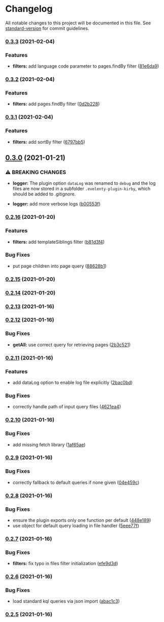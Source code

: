 # Changelog

All notable changes to this project will be documented in this file. See [standard-version](https://github.com/conventional-changelog/standard-version) for commit guidelines.

### [0.3.3](https://gitlab.com/renestalder/eleventy-plugin-kirby/compare/v0.3.2...v0.3.3) (2021-02-04)


### Features

* **filters:** add language code parameter to pages.findBy filter ([81e6da9](https://gitlab.com/renestalder/eleventy-plugin-kirby/commit/81e6da96584e5ff578cccaf77706ce19adbd27ea))

### [0.3.2](https://gitlab.com/renestalder/eleventy-plugin-kirby/compare/v0.3.1...v0.3.2) (2021-02-04)


### Features

* **filters:** add pages.findBy filter ([0d2b228](https://gitlab.com/renestalder/eleventy-plugin-kirby/commit/0d2b228854a6dc65b423260c52b5406f4c6d3721))

### [0.3.1](https://gitlab.com/renestalder/eleventy-plugin-kirby/compare/v0.3.0...v0.3.1) (2021-02-04)


### Features

* **filters:** add sortBy filter ([6797bb5](https://gitlab.com/renestalder/eleventy-plugin-kirby/commit/6797bb5f74e8508f2e6a7edbafd789fb2f0e92b5))

## [0.3.0](https://gitlab.com/renestalder/eleventy-plugin-kirby/compare/v0.2.16...v0.3.0) (2021-01-21)


### ⚠ BREAKING CHANGES

* **logger:** The plugin option `dataLog` was renamed to `debug`
and the log files are now stored in a subfolder
`.evelenty-plugin-kirby`, which should be added to .gitignore.

* **logger:** add more verbose logs ([b00553f](https://gitlab.com/renestalder/eleventy-plugin-kirby/commit/b00553f1a86513c5f689b814cf5dbd15a02011db))

### [0.2.16](https://gitlab.com/renestalder/eleventy-plugin-kirby/compare/v0.2.15...v0.2.16) (2021-01-20)


### Features

* **filters:** add templateSiblings filter ([b81d3f4](https://gitlab.com/renestalder/eleventy-plugin-kirby/commit/b81d3f44afbe51c88bab4fd0762ae380f6da4a8d))


### Bug Fixes

* put page children into page query ([88628b1](https://gitlab.com/renestalder/eleventy-plugin-kirby/commit/88628b1a2dacafbdaaeb59596beb9c3f98e01b76))

### [0.2.15](https://gitlab.com/renestalder/eleventy-plugin-kirby/compare/v0.2.14...v0.2.15) (2021-01-20)

### [0.2.14](https://gitlab.com/renestalder/eleventy-plugin-kirby/compare/v0.2.13...v0.2.14) (2021-01-20)

### [0.2.13](https://gitlab.com/renestalder/eleventy-plugin-kirby/compare/v0.2.12...v0.2.13) (2021-01-16)

### [0.2.12](https://gitlab.com/renestalder/eleventy-plugin-kirby/compare/v0.2.11...v0.2.12) (2021-01-16)


### Bug Fixes

* **getAll:** use correct query for retrieving pages ([2b3c521](https://gitlab.com/renestalder/eleventy-plugin-kirby/commit/2b3c521736b37dd21ac12df11a08ed677d07bff0))

### [0.2.11](https://gitlab.com/renestalder/eleventy-plugin-kirby/compare/v0.2.10...v0.2.11) (2021-01-16)


### Features

* add dataLog option to enable log file explicitly ([2bac0bd](https://gitlab.com/renestalder/eleventy-plugin-kirby/commit/2bac0bd5c7691cfcd7d957f642d1a067f3013577))


### Bug Fixes

* correctly handle path of input query files ([4621ea4](https://gitlab.com/renestalder/eleventy-plugin-kirby/commit/4621ea46e09474067c58e400813b35a653a29fec))

### [0.2.10](https://gitlab.com/renestalder/eleventy-plugin-kirby/compare/v0.2.9...v0.2.10) (2021-01-16)


### Bug Fixes

* add missing fetch library ([1af65ae](https://gitlab.com/renestalder/eleventy-plugin-kirby/commit/1af65aec1021d6d30316b1c5ac86ae9985c9c601))

### [0.2.9](https://gitlab.com/renestalder/eleventy-plugin-kirby/compare/v0.2.8...v0.2.9) (2021-01-16)


### Bug Fixes

* correctly fallback to default queries if none given ([04e459c](https://gitlab.com/renestalder/eleventy-plugin-kirby/commit/04e459c79e139a835c75a66703315f6b4b30a878))

### [0.2.8](https://gitlab.com/renestalder/eleventy-plugin-kirby/compare/v0.2.7...v0.2.8) (2021-01-16)


### Bug Fixes

* ensure the plugin exports only one function per default ([448e189](https://gitlab.com/renestalder/eleventy-plugin-kirby/commit/448e189c9950981957d973ff37f6c368ec4b6bd8))
* use object for default query loading in file handler ([5eee77f](https://gitlab.com/renestalder/eleventy-plugin-kirby/commit/5eee77f7915292173edf92178500c3e89f7790b0))

### [0.2.7](https://gitlab.com/renestalder/eleventy-plugin-kirby/compare/v0.2.6...v0.2.7) (2021-01-16)


### Bug Fixes

* **filters:** fix typo in files filter initialization ([efe9d3d](https://gitlab.com/renestalder/eleventy-plugin-kirby/commit/efe9d3d7ef5a413716e317836e8bb3681fbb8d39))

### [0.2.6](https://gitlab.com/renestalder/eleventy-plugin-kirby/compare/v0.2.5...v0.2.6) (2021-01-16)


### Bug Fixes

* load standard kql queries via json import ([abac1c3](https://gitlab.com/renestalder/eleventy-plugin-kirby/commit/abac1c3e3d009c57bcef72147bfacf4db709c06d))

### [0.2.5](https://gitlab.com/renestalder/eleventy-plugin-kirby/compare/v0.2.4...v0.2.5) (2021-01-16)
